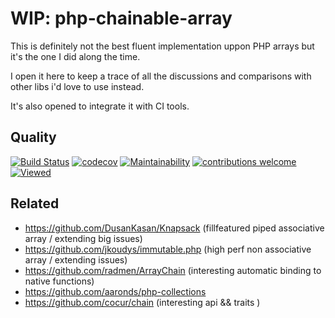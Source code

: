 # WIP: php-chainable-array
This is definitely not the best fluent implementation uppon PHP arrays but it's the
one I did along the time.

I open it here to keep a trace of all the discussions and comparisons with other libs
i'd love to use instead.

It's also opened to integrate it with CI tools.

## Quality
[![Build Status](https://travis-ci.org/jclaveau/php-chainable-array.png?branch=master)](https://travis-ci.org/jclaveau/php-chainable-array)
[![codecov](https://codecov.io/gh/jclaveau/php-chainable-array/branch/master/graph/badge.svg)](https://codecov.io/gh/jclaveau/php-chainable-array)
[![Maintainability](https://api.codeclimate.com/v1/badges/eb85279bcfb224b7af1c/maintainability)](https://codeclimate.com/github/jclaveau/php-chainable-array/maintainability)
[![contributions welcome](https://img.shields.io/badge/contributions-welcome-brightgreen.svg?style=flat)](https://github.com/jclaveau/php-chainable-array/issues)
[![Viewed](http://hits.dwyl.com/jclaveau/php-chainable-array.svg)](http://hits.dwyl.com/jclaveau/php-chainable-array)

## Related
+ https://github.com/DusanKasan/Knapsack (fillfeatured piped associative array / extending big issues)
+ https://github.com/jkoudys/immutable.php (high perf non associative array / extending issues)
+ https://github.com/radmen/ArrayChain (interesting automatic binding to native functions)
+ https://github.com/aaronds/php-collections
+ https://github.com/cocur/chain (interesting api && traits )
